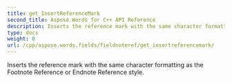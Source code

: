 ```yaml
---
title: get_InsertReferenceMark
second_title: Aspose.Words for C++ API Reference
description: Inserts the reference mark with the same character formatting as the Footnote Reference or Endnote Reference style. 
type: docs
weight: 0
url: /cpp/aspose.words.fields/fieldnoteref/get_insertreferencemark/
---
```


Inserts the reference mark with the same character formatting as the Footnote Reference or Endnote Reference style. 

